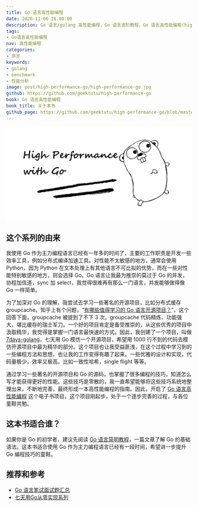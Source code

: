 ```yaml
---
title: Go 语言高性能编程
date: 2020-11-06 16:00:00
description: Go 语言/golang 高性能编程，Go 语言进阶教程，Go 语言高性能编程(high performance go)。详细介绍如何测试/评估 Go 代码的性能，内容包括使用 testing 库进行基准测试(benchmark)，性能分析(profiling) 编译优化(compiler optimisations)，内存管理(memory management)和垃圾回收(garbage collect)、pprof 等内容。同时也介绍了使用 Go 语言如何写出高性能的程序和应用，包括不限于 Go 语言标准库、第三方库的使用方式和最佳实践。
tags:
- Go语言高性能编程
nav: 高性能编程
categories:
- 序言
keywords:
- golang
- benchmark
- 性能分析
image: post/high-performance-go/high-performance-go.jpg
github: https://github.com/geektutu/high-performance-go
book: Go 语言高性能编程
book_title: 关于本书
github_page: https://github.com/geektutu/high-performance-go/blob/master/charpter-0/high-performance-go.md
---
```


![high performance with go](high-performance-go/high-performance-go.jpg)

## 这个系列的由来

我使用 Go 作为主力编程语言已经有一年多的时间了，主要的工作职责是开发一些效率工具，例如分布式编译加速工具。对性能不太敏感的地方，通常会使用 Python，因为 Python 在文本处理上有其他语言不可比拟的优势，而在一些对性能特别敏感的地方，则会选择 Go。Go 语言让我最为推崇的莫过于 Go 的并发，协程加信道，sync 加 select，我觉得很难再有那么一门语言，并发能够做得像 Go 一样简单。

为了加深对 Go 的理解，我尝试去学习一些著名的开源项目，比如分布式缓存 groupcache。知乎上有个问题，“[有哪些值得学习的 Go 语言开源项目？](https://www.zhihu.com/question/20801814/answer/1534555951)”，这个回答下面，groupcache 被提到了不下 3 次。groupcache 代码精炼、功能强大，堪比缓存的瑞士军刀。一个好的项目肯定是备受推崇的，从这些优秀的项目中汲取精华，我觉得是掌握一门语言最快速的方式。因此，我创建了一个项目，叫做 [7days-golang](https://github.com/geektutu/7days-golang)，七天用 Go 模仿一个开源项目，希望用 1000 行不到的代码去模仿开源项目中最为精华的部分。这个项目也让我受益匪浅，在这个过程中学习到的一些编程方法和思想，也让我的工作变得有趣了起来。一些优雅的设计和实现，代码量极少，效率又极高。比如一致性哈希，single flight 等等。

通过学习一些著名的开源项目和 Go 的源码，也掌握了很多编程的技巧，知道怎么写才能获得更好的性能。这些技巧是零散的，我一直希望能够将这些技巧系统地整理出来，不断地完善，最终形成一本高性能编程的指南。因此，开启了 [Go 语言高性能编程](https://github.com/geektutu/high-performance-go) 这个电子书项目。这个项目刚起步，处于一个逐步完善的过程，与各位童鞋共勉。

## 这本书适合谁？

如果你是 Go 的初学者，建议先阅读 [Go 语言简明教程](https://geektutu.com/post/quick-golang.html)，一篇文章了解 Go 的基础语法。这本书适合使用 Go 作为主力编程语言已经有一段时间，希望进一步提升 Go 编程技巧的童鞋。

## 推荐和参考

- [Go 语言笔试面试题汇总](https://geektutu.com/post/qa-golang.html)
- [七天用Go从零实现系列](https://geektutu.com/post/gee.html)
